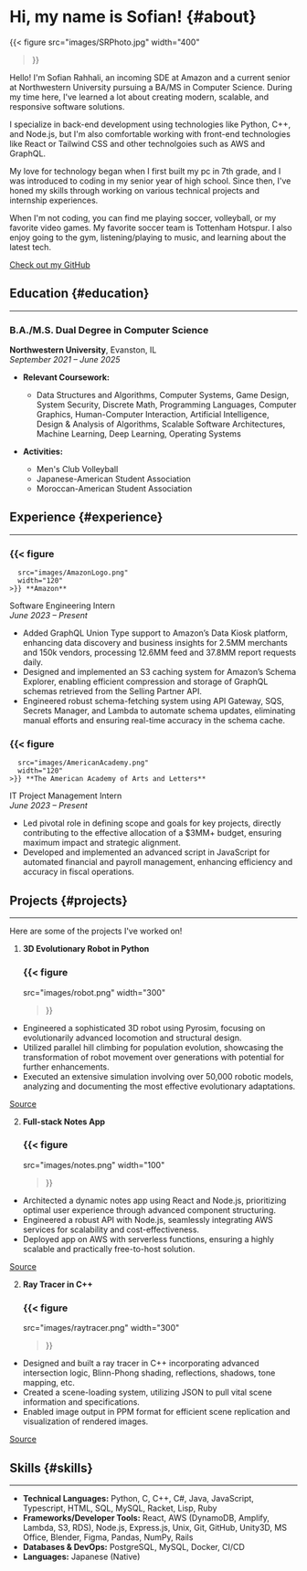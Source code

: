 # Hi, my name is Sofian! {#about}

{{< figure
    src="images/SRPhoto.jpg"
    width="400"
>}}

Hello! I'm Sofian Rahhali, an incoming SDE at Amazon and a current senior at Northwestern University pursuing a BA/MS in Computer Science.
During my time here, I've learned a lot about creating modern, scalable, and responsive software solutions.

I specialize in back-end development using technologies like Python, C++, and Node.js, but I'm
also comfortable working with front-end technologies like React or Tailwind CSS and other technolgoies such as AWS and GraphQL.

My love for technology began when I first built my pc in 7th grade, and I was introduced to coding in my senior year of high school. 
Since then, I've honed my skills through working on various technical projects and internship experiences. 

When I'm not coding, you can find me playing soccer, volleyball, or my favorite video games. My favorite soccer team is Tottenham Hotspur.
I also enjoy going to the gym, listening/playing to music, and learning about the latest tech. 

[Check out my GitHub](https://github.com/SofianR2)

## Education {#education}
---
### B.A./M.S. Dual Degree in Computer Science  
**Northwestern University**, Evanston, IL  
_September 2021 – June 2025_  
- **Relevant Coursework:**  
  -  Data Structures and Algorithms, Computer Systems, Game Design, System Security, Discrete Math, Programming Languages, Computer Graphics, Human-Computer Interaction, Artificial Intelligence, Design & Analysis of Algorithms, Scalable Software Architectures, Machine Learning, Deep Learning,  Operating Systems

- **Activities:**
  - Men's Club Volleyball  
  - Japanese-American Student Association
  - Moroccan-American Student Association

## Experience {#experience}
---
### {{< figure
      src="images/AmazonLogo.png"
      width="120"
    >}} **Amazon**
    
Software Engineering Intern  
*June 2023 – Present*  
- Added GraphQL Union Type support to Amazon’s Data Kiosk platform, enhancing data discovery and business
insights for 2.5MM merchants and 150k vendors, processing 12.6MM feed and 37.8MM report requests daily.
- Designed and implemented an S3 caching system for Amazon’s Schema Explorer, enabling efficient compression and
storage of GraphQL schemas retrieved from the Selling Partner API.
- Engineered robust schema-fetching system using API Gateway, SQS, Secrets Manager, and Lambda to automate
schema updates, eliminating manual efforts and ensuring real-time accuracy in the schema cache.

### {{< figure
      src="images/AmericanAcademy.png"
      width="120"
    >}} **The American Academy of Arts and Letters** 
    
IT Project Management Intern  
*June 2023 – Present*  
- Led pivotal role in defining scope and goals for key projects, directly contributing to the effective allocation of a
$3MM+ budget, ensuring maximum impact and strategic alignment.
- Developed and implemented an advanced script in JavaScript for automated financial and payroll management,
enhancing efficiency and accuracy in fiscal operations.

## Projects {#projects}
---
Here are some of the projects I've worked on!

1. **3D Evolutionary Robot in Python**  
   ### {{< figure
      src="images/robot.png"
      width="300"
    >}}
- Engineered a sophisticated 3D robot using Pyrosim, focusing on evolutionarily advanced locomotion and structural
design.
- Utilized parallel hill climbing for population evolution, showcasing the transformation of robot movement over
generations with potential for further enhancements.
- Executed an extensive simulation involving over 50,000 robotic models, analyzing and documenting the most
effective evolutionary adaptations.

[Source](https://github.com/SofianR2/mybots)

2. **Full-stack Notes App**
   ### {{< figure
      src="images/notes.png"
      width="100"
    >}}  
- Architected a dynamic notes app using React and Node.js, prioritizing optimal user experience through advanced
component structuring.
- Engineered a robust API with Node.js, seamlessly integrating AWS services for scalability and cost-effectiveness.
- Deployed app on AWS with serverless functions, ensuring a highly scalable and practically free-to-host solution.

[Source](https://github.com/SofianR2/NotesList)

2. **Ray Tracer in C++**
   ### {{< figure
      src="images/raytracer.png"
      width="300"
    >}}  
- Designed and built a ray tracer in C++ incorporating advanced intersection logic, Blinn-Phong shading, reflections,
shadows, tone mapping, etc.
- Created a scene-loading system, utilizing JSON to pull vital scene information and specifications.
- Enabled image output in PPM format for efficient scene replication and visualization of rendered images.

[Source](https://github.com/SofianR2/Ray-Tracer)


## Skills {#skills}
---
- **Technical Languages:** Python, C, C++, C#, Java, JavaScript, Typescript, HTML, SQL, MySQL, Racket, Lisp, Ruby
- **Frameworks/Developer Tools:** React, AWS (DynamoDB, Amplify, Lambda, S3, RDS), Node.js, Express.js, Unix,
Git, GitHub, Unity3D, MS Office, Blender, Figma, Pandas, NumPy, Rails
- **Databases & DevOps:** PostgreSQL, MySQL, Docker, CI/CD  
- **Languages:** Japanese (Native)

